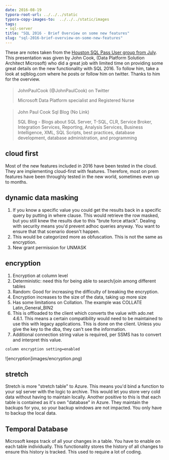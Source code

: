 ```yaml
---
date: 2016-08-19
typora-root-url: ../../../static
typora-copy-images-to:  ../../../static/images
tags:
- sql-server
title: "SQL 2016 - Brief Overview on some new features"
slug: "sql-2016-brief-overview-on-some-new-features"
---
```


These are notes taken from the [Houston SQL Pass User group from July](http://houston.sqlpass.org/Home.aspx?EventID=5496). This presentation was given by John Cook, (Data Platform Solution Architect Microsoft) who did a great job with limited time on providing some great details on the new functionality with SQL 2016. To follow him, take a look at sqlblog.com where he posts or follow him on twitter. Thanks to him for the overview.

> ####
> JohnPaulCook (@JohnPaulCook) on Twitter
>
> Microsoft Data Platform specialist and Registered Nurse
<script data-preserve-html-node="true" async=" src="platform.js" charset="UTF-8"></script>

> ####
> John Paul Cook Sql Blog (No Link)
>
> SQL Blog - Blogs about SQL Server, T-SQL, CLR, Service Broker, Integration Services, Reporting, Analysis Services, Business Intelligence, XML, SQL Scripts, best practices, database development, database administration, and programming
<script data-preserve-html-node="true" async=" src="platform.js" charset="UTF-8"></script>


## cloud first

Most of the new features included in 2016 have been tested in the cloud. They are implementing cloud-first with features. Therefore, most on prem features have been throughly tested in the new world, sometimes even up to months.

## dynamic data masking

1.  If you know a specific value you could get the results back in a specific query by putting in where clause. This would retrieve the row masked, but you still knew the results due to this "brute force attack". Dealing with security means you'd prevent adhoc queries anyway. You want to ensure that that scenario doesn't happen.
2.  This would be categorized more as obfuscation. This is not the same as encryption.
3.  New grant permission for UNMASK

## encryption

1.  Encryption at column level
2.  Deterministic: need this for being able to search/join among different tables
3.  Random: Good for increasing the difficulty of breaking the encryption.
4.  Encryption increases to the size of the data, taking up more size
5.  Has some limitations on Collation. The example was COLLATE Latin_General_BIN2
6.  This is offloaded to the client which converts the value with ado.net 4.6.1. This means a certain compatibility would need to be maintained to use this with legacy applications. This is done on the client. Unless you give the key to the dba, they can't see the information.
7.  Additional connection string value is required, per SSMS has to convert and interpret this value.

`column encryption setting=enabled`

![encryption]images/encryption.png)

## stretch

Stretch is more "stretch table" to Azure. This means you'd bind a function to your sql server with the logic to archive. This would let you store very cold data without having to maintain locally.
Another positive to this is that each table is contained as it's own "database" in Azure. They maintain the backups for you, so your backup windows are not impacted. You only have to backup the local data.

## Temporal Database

Microsoft keeps track of all your changes in a table. You have to enable on each table individually. This functionality stores the history of all changes to ensure this history is tracked. This used to require a lot of coding.
